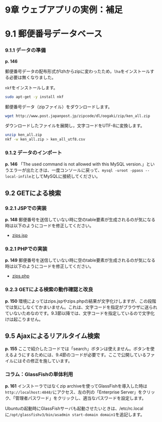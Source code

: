 # 9章 ウェブアプリの実例：補足

# 9.1 郵便番号データベース

### 9.1.1 データの準備

**p. 146** 

郵便番号データの配布形式がlzhからzipに変わったため，`lha`をインストールする必要は無くなりました。

`nkf`をインストールします。

```bash
sudo apt-get -y install nkf
```

郵便番号データ（zipファイル）をダウンロードします。

```bash
wget http://www.post.japanpost.jp/zipcode/dl/oogaki/zip/ken_all.zip
```

ダウンロードしたファイルを展開し，文字コードをUTF-8に変換します。

```bash
unzip ken_all.zip
nkf -w ken_all.zip > ken_all_utf8.csv
```

### 9.1.2 データのインポート

**p. 146** 「The used command is not allowed with this MySQL version.」というエラーが出たときは、一度コンソールに戻って、`mysql -uroot -ppass --local-infile`としてMySQLに接続してください。

## 9.2 GETによる検索

### 9.2.1 JSPでの実装

**p. 148** 郵便番号を送信していない時に空のtable要素が生成されるのが気になる時は以下のようにコードを修正してください。

* [zips.jsp](https://github.com/taroyabuki/webbook2/blob/master/src/09/zips.jsp)

### 9.2.1 PHPでの実装

**p. 149** 郵便番号を送信していない時に空のtable要素が生成されるのが気になる時は以下のようにコードを修正してください。

* [zips.php](https://github.com/taroyabuki/webbook2/blob/master/src/09/zips.php)

### 9.2.3 GETによる検索の動作確認と改良

**p. 150** 環境によってはzips.jspやzips.phpの結果が文字化けしますが、この段階では気にしなくてかまいません。これは、文字コードを指定がブラウザに送られていないためなのです。9.3節以降では、文字コードを指定しているので文字化けは起こりません。

## 9.5 Ajaxによるリアルタイム検索

**p. 155** ここで紹介したコードでは「search」ボタンは使えません。ボタンを使えるようにするためには、9.4節のコードが必要です。ここで公開しているファイルにはその修正を施しています。

### コラム：GlassFishの単体利用

**p. 161** インストーラではなくzip archiveを使ってGlassFishを導入した時は`http://localhost:4848/`にアクセス、左の列の「Enterprise Server」をクリック、「管理者パスワード」をクリックし、適当なパスワードを設定します。

Ubuntuの起動時にGlassFishサーバも起動させたいときは、/etc/rc.localに`/opt/glassfishv3/bin/asadmin start-domain domain1`を追記します。

